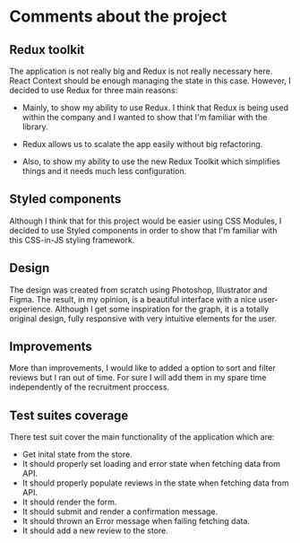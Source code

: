 # Comments about the project


## Redux toolkit

The application is not really big and Redux is not really necessary here. React Context should be enough managing the state in this case. However, I decided to use Redux for three main reasons:

* Mainly, to show my ability to use Redux. I think that Redux is being used within the company and I wanted to show that I'm familiar with the library.

* Redux allows us to scalate the app easily without big refactoring.

* Also, to show my ability to use the new Redux Toolkit which simplifies things and it needs much less configuration.

## Styled components

Although I think that for this project would be easier using CSS Modules, I decided to use Styled components in order to show that I'm familiar with this CSS-in-JS styling framework.

## Design

The design was created from scratch using Photoshop, Illustrator and Figma. The result, in my opinion, is a beautiful interface with a nice user-experience. Although I get some inspiration for the graph, it is a totally original design, fully responsive with very intuitive elements for the user.

## Improvements

More than improvements, I would like to added a option to sort and filter reviews but I ran out of time. For sure I will add them in my spare time independently of the recruitment proccess.

## Test suites coverage

There test suit cover the main functionality of the application which are:

* Get inital state from the store.
* It should properly set loading and error state when fetching data from API.
* It should properly populate reviews in the state when fetching data from API.
* It should render the form.
* It should submit and render a confirmation message.
* It should thrown an Error message when failing fetching data.
* It should add a new review to the store.